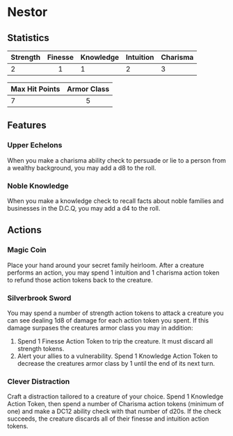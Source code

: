 # Nestor

## Statistics

| Strength | Finesse | Knowledge | Intuition | Charisma |
| :------- | :-----: | --------- | --------- | -------- |
| 2        |    1    | 1         | 2         | 3        |

| Max Hit Points | Armor Class |
| :------------- | :---------: |
| 7              |      5      |

## Features

### Upper Echelons
When you make a charisma ability check to persuade or lie to a person from a wealthy background, you may add a d8 to the roll.

### Noble Knowledge
When you make a knowledge check to recall facts about noble families and businesses in the D.C.Q, you may add a d4 to the roll.

## Actions

### Magic Coin
Place your hand around your secret family heirloom. After a creature performs an action, you may spend 1 intuition and 1 charisma action token to refund those action tokens back to the creature.

### Silverbrook Sword
You may spend a number of strength action tokens to attack a creature you can see dealing 1d8 of damage for each action token you spent. If this damage surpases the creatures armor class you may in addition:
1. Spend 1 Finesse Action Token to trip the creature. It must discard all strength tokens.
2. Alert your allies to a vulnerability. Spend 1 Knowledge Action Token to decrease the creatures armor class by 1 until the end of its next turn. 

### Clever Distraction
Craft a distraction tailored to a creature of your choice. Spend 1 Knowledge Action Token, then spend a number of Charisma action tokens (minimum of one) and make a DC12 ability check with that number of d20s. If the check succeeds, the creature discards all of their finesse and intuition action tokens.


